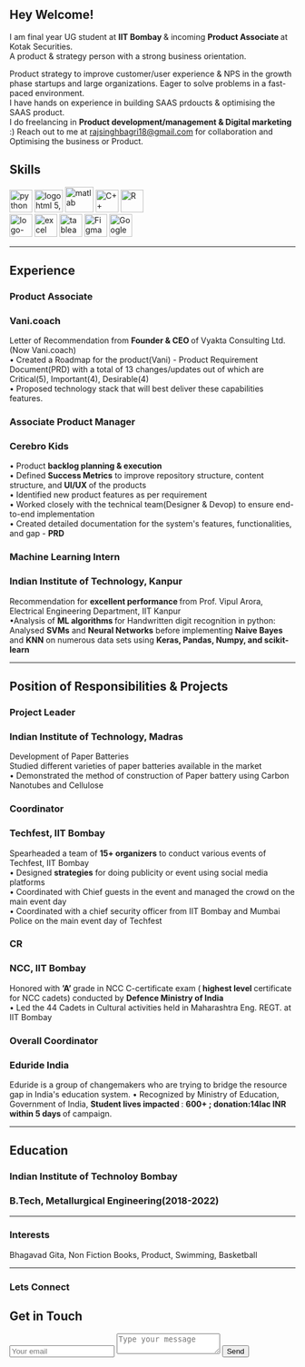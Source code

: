 ## Hey Welcome!

I am final year UG student at <strong> IIT Bombay </strong> & incoming <strong> Product Associate </strong> at Kotak Securities.
<br>
A product & strategy person with a strong business orientation.

Product strategy to improve customer/user experience & NPS in the growth phase startups and large organizations. Eager to solve problems in a fast-paced environment. 
<br>
I have hands on experience in building SAAS prdoucts & optimising the SAAS product.
<br>
I do freelancing in <strong> Product development/management & Digital marketing </strong>:) Reach out to me at rajsinghbagri18@gmail.com for collaboration and Optimising the business or Product.




## Skills

<p align = 'left'>
  <img src='https://www.python.org/static/community_logos/python-logo-master-v3-TM.png' alt ='python' height='40' width='auto'>
  <img src="https://www.freepnglogos.com/uploads/javascript/logo-html-5-css-javascript-source-code-for-the-taking-23.png" width="50" height='40' alt="logo html 5, css, javascript source code for the taking">
  <img src= 'https://user-images.githubusercontent.com/98072911/150570441-2fcbc7f6-a46a-4b85-b378-c70303cbc1bb.png' alt ='matlab' height='45' width='50'>
  
  <img src= 'https://user-images.githubusercontent.com/98072911/150562683-5d1a054d-8d1f-4b30-9712-8dbf67bf7779.svg' alt ='C++' height='40' width='auto'>
    <img src='https://user-images.githubusercontent.com/98072911/150564130-ac60c50a-ac56-4ed9-867b-32ba24da4385.png' alt ='R' height='40' width='auto'>
   <br>
<img width="auto" height= '40' alt="logo-gradient-blue-jira" src="https://user-images.githubusercontent.com/98072911/150286408-ed19642b-42f2-4431-9bda-055f59ef2558.png">
  
   <img src='https://1000logos.net/wp-content/uploads/2020/08/Microsoft-Excel-Logo.png' alt ='excel' height='40' width='auto'>
 
  <img src='https://user-images.githubusercontent.com/98072911/150288629-020012f6-3a0e-4db0-92d5-e8efc5b96712.png' alt ='tableau' height='40' width='auto'> 
  <img src='https://user-images.githubusercontent.com/98072911/150289350-361c4eea-7fa1-4dcf-a6a2-6754a9b76612.png' alt ='Figma' height='40' width='auto'> 
  <img src='https://upload.wikimedia.org/wikipedia/commons/d/df/Googleanalyticsicon.png' alt ='Google Analytics' height='40' width='auto'>
  
  
  
  </p>

---

## Experience



### **Product Associate**
### Vani.coach
Letter of Recommendation from <strong> Founder & CEO </strong> of Vyakta Consulting Ltd.(Now Vani.coach)
<br>
• Created a Roadmap for the product(Vani) - Product Requirement Document(PRD) with a total of 13 changes/updates out of which are Critical(5), Important(4), Desirable(4)
<br>
• Proposed technology stack that will best deliver these capabilities features.

### **Associate Product Manager**
### Cerebro Kids

• Product <strong> backlog planning & execution </strong>
<br>
• Defined <strong> Success Metrics</strong> to improve repository structure, content structure, and <strong> UI/UX </strong>of the products
<br>
• Identified new product features as per requirement
<br>
• Worked closely with the technical team(Designer & Devop) to ensure end-to-end implementation
<br>
• Created detailed documentation for the system's features, functionalities, and gap - <strong>PRD</strong>
<br>

### **Machine Learning Intern** 
### Indian Institute of Technology, Kanpur

 Recommendation for <strong> excellent performance </strong> from Prof. Vipul Arora, Electrical Engineering Department, IIT Kanpur
 <br>
•Analysis of <strong> ML algorithms </strong> for Handwritten digit recognition in python: Analysed <strong>SVMs</strong> and <strong>Neural Networks</strong> before implementing <strong>Naive Bayes</strong> and <strong>KNN</strong> on numerous data sets using <strong>Keras, Pandas, Numpy, and scikit-learn</strong>

---

## Position of Responsibilities & Projects

### **Project Leader** 
### Indian Institute of Technology, Madras
  
 Development of Paper Batteries
 <br>
 Studied different varieties of paper batteries available in the market
 <br>
• Demonstrated the method of construction of Paper battery using Carbon Nanotubes and Cellulose

### **Coordinator** 
### Techfest, IIT Bombay

Spearheaded a team of <strong>15+ organizers</strong> to conduct various events of Techfest, IIT Bombay
<br>
• Designed <strong>strategies</strong> for doing publicity or event using social media platforms
<br>
• Coordinated with Chief guests in the event and managed the crowd on the main event day
<br>
• Coordinated with a chief security officer from IIT Bombay and Mumbai Police on the main event day of Techfest

### **CR** 
### NCC, IIT Bombay

Honored with <strong> ’A’ </strong> grade in NCC C-certificate exam (<strong> highest level </strong> certificate for NCC cadets) conducted by <strong>Defence Ministry of India</strong>
<br>
• Led the 44 Cadets in Cultural activities held in Maharashtra Eng. REGT. at IIT Bombay

### **Overall Coordinator** 
### Eduride India
Eduride is a group of changemakers who are trying to bridge the resource gap in India's education system.
• Recognized by Ministry of Education, Government of India, <strong> Student lives impacted </strong>: <strong>600+ ; donation:14lac INR within 5 days </strong> of campaign.

---

## Education

### **Indian Institute of Technoloy Bombay**
### B.Tech, Metallurgical Engineering(2018-2022)




---

### Interests
Bhagavad Gita, Non Fiction Books, Product, Swimming, Basketball

---

### Lets Connect 
<div id="contact">
        <h2>Get in Touch</h2>
        <div id="contact-form">
                <form action="https://formspree.io/f/mrgjeyyz" method="POST">
                <input type="hidden" name="_subject" value="Contact request from personal website" />
                <input type="email" name="_replyto" placeholder="Your email" required>
                <textarea name="message" placeholder="Type your message" required></textarea>
                <button type="submit">Send</button>
            </form>
        </div>
    </div>

